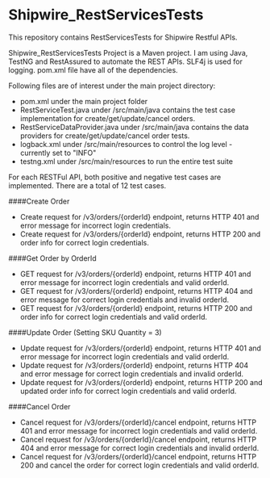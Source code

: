 # Shipwire_RestServicesTests
This repository contains RestServicesTests for Shipwire Restful APIs.

Shipwire_RestServicesTests Project is a Maven project. I am using Java, TestNG and RestAssured to automate the REST APIs. SLF4j is used for logging. pom.xml file have all of the dependencies. 

Following files are of interest under the main project directory:
* pom.xml under the main project folder
* RestServiceTest.java under /src/main/java contains the test case implementation for create/get/update/cancel orders.
* RestServiceDataProvider.java under /src/main/java contains the  data providers for create/get/update/cancel order tests. 
* logback.xml under /src/main/resources to control the log level - currently set to "INFO"
* testng.xml under /src/main/resources to run the entire test suite

For each RESTFul API, both positive and negative test cases are implemented. There are a total of 12 test cases.

####Create Order
* Create request for /v3/orders/{orderId} endpoint, returns HTTP 401 and error message for incorrect login credentials.  
* Create request for /v3/orders/{orderId} endpoint, returns HTTP 200 and order info for correct login credentials.

####Get Order by OrderId
* GET request for /v3/orders/{orderId} endpoint, returns HTTP 401 and error message for incorrect login credentials and valid orderId.
* GET request for /v3/orders/{orderId} endpoint, returns HTTP 404 and error message for correct login credentials and invalid orderId.
* GET request for /v3/orders/{orderId} endpoint, returns HTTP 200 and order info for correct login credentials and valid orderId.

####Update Order (Setting SKU Quantity = 3)
* Update request for /v3/orders/{orderId} endpoint, returns HTTP 401 and error message for incorrect login credentials and valid orderId.
* Update request for /v3/orders/{orderId} endpoint, returns HTTP 404 and error message for correct login credentials and invalid orderId.
* Update request for /v3/orders/{orderId} endpoint, returns HTTP 200 and updated order info for correct login credentials and valid orderId.

####Cancel Order
* Cancel request for /v3/orders/{orderId}/cancel endpoint, returns HTTP 401 and error message for incorrect login credentials and valid orderId.
* Cancel request for /v3/orders/{orderId}/cancel endpoint, returns HTTP 404 and error message for correct login credentials and invalid orderId.
* Cancel request for /v3/orders/{orderId}/cancel endpoint, returns HTTP 200 and cancel the order for correct login credentials and valid orderId.
